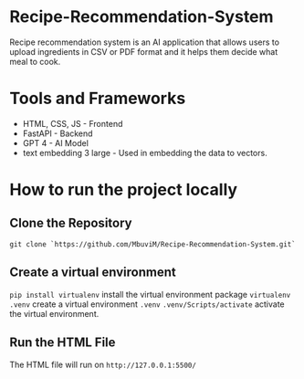 # Recipe-Recommendation-System
Recipe recommendation system is an AI application that allows users to upload ingredients in CSV or PDF format and it helps them decide what meal to cook.

# Tools and Frameworks
* HTML, CSS, JS - Frontend
* FastAPI - Backend
* GPT 4 - AI Model
* text embedding 3 large - Used in embedding the data to vectors.

# How to run the project locally

## Clone the Repository
    git clone `https://github.com/MbuviM/Recipe-Recommendation-System.git`

## Create a virtual environment
`pip install virtualenv` install the virtual environment package
`virtualenv .venv` create a virtual environment `.venv`
`.venv/Scripts/activate` activate the virtual environment.

## Run the HTML File
The HTML file will run on `http://127.0.0.1:5500/`




